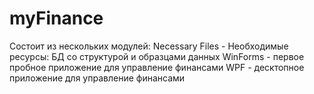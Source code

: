 myFinance
=========

Состоит из нескольких модулей:
Necessary Files - Необходимые ресурсы: БД со структурой и образцами данных
WinForms - первое пробное приложение для управление финансами
WPF - десктопное приложение для управление финансами

